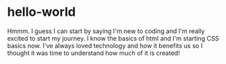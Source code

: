 # hello-world

Hmmm.
I guess I can start by saying I'm new to coding and I'm really excited to start my journey.
I know the basics of html and I'm starting CSS basics now. 
I've always loved technology and how it benefits us so I thought it was time to understand how much of it is created!
